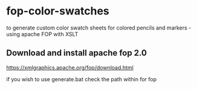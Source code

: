 # fop-color-swatches
to generate custom color swatch sheets for colored pencils and markers - using apache FOP with XSLT

## Download and install apache fop 2.0

https://xmlgraphics.apache.org/fop/download.html

if you wish to use generate.bat check the path within for fop
